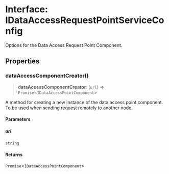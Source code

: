 # Interface: IDataAccessRequestPointServiceConfig

Options for the Data Access Request Point Component.

## Properties

### dataAccessComponentCreator()

> **dataAccessComponentCreator**: (`url`) => `Promise`\<`IDataAccessPointComponent`\>

A method for creating a new instance of the data access point component.
To be used when sending request remotely to another node.

#### Parameters

##### url

`string`

#### Returns

`Promise`\<`IDataAccessPointComponent`\>
